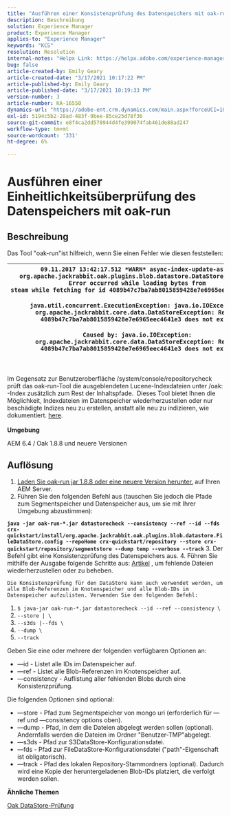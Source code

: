```yaml
---
title: "Ausführen einer Konsistenzprüfung des Datenspeichers mit oak-run"
description: Beschreibung
solution: Experience Manager
product: Experience Manager
applies-to: "Experience Manager"
keywords: "KCS"
resolution: Resolution
internal-notes: "Helpx Link: https://helpx.adobe.com/experience-manager/kb/How-to-run-a-datastore-consistency-check-via-oak-run-AEM.html"
bug: false
article-created-by: Emily Geary
article-created-date: "3/17/2021 10:17:22 PM"
article-published-by: Emily Geary
article-published-date: "3/17/2021 10:19:33 PM"
version-number: 3
article-number: KA-16550
dynamics-url: "https://adobe-ent.crm.dynamics.com/main.aspx?forceUCI=1&pagetype=entityrecord&etn=knowledgearticle&id=60cb4e8b-6e87-eb11-a812-000d3a593216"
exl-id: 5194c5b2-28ad-483f-9bee-85ce25d78f36
source-git-commit: e8f4ca2dd578944d4fe399074fab461de88ad247
workflow-type: tm+mt
source-wordcount: '331'
ht-degree: 6%

---
```


# Ausführen einer Einheitlichkeitsüberprüfung des Datenspeichers mit oak-run

## Beschreibung


Das Tool &quot;oak-run&quot;ist hilfreich, wenn Sie einen Fehler wie diesen feststellen:


| `09.11.2017 13:42:17.512 *WARN* async-index-update-async org.apache.jackrabbit.oak.plugins.blob.datastore.DataStoreBlobStore Error occurred while loading bytes from steam while fetching for id 4089b47c7ba7ab8015859428e7e6965eec4641e3#241`<br><br>`java.util.concurrent.ExecutionException: java.io.IOException: org.apache.jackrabbit.core.data.DataStoreException: Record 4089b47c7ba7ab8015859428e7e6965eec4641e3 does not exist`<br><br>`Caused by: java.io.IOException: org.apache.jackrabbit.core.data.DataStoreException: Record 4089b47c7ba7ab8015859428e7e6965eec4641e3 does not exist` |
| --- |



|  |
| --- |

<br>Im Gegensatz zur Benutzeroberfläche /system/console/repositorycheck prüft das oak-run-Tool die ausgeblendeten Lucene-Indexdateien unter /oak: -Index zusätzlich zum Rest der Inhaltspfade.  Dieses Tool bietet Ihnen die Möglichkeit, Indexdateien im Datenspeicher wiederherzustellen oder nur beschädigte Indizes neu zu erstellen, anstatt alle neu zu indizieren, wie dokumentiert. [here](https://helpx.adobe.com/experience-manager/kb/oak-blobstore-inconsistency-blobId.html).<br><br>
<b>Umgebung</b>

AEM 6.4 / Oak 1.8.8 und neuere Versionen


## Auflösung


1. [Laden Sie oak-run jar 1.8.8 oder eine neuere Version herunter.](https://repo1.maven.org/maven2/org/apache/jackrabbit/oak-run/1.6.6/oak-run-1.6.6.jar) auf Ihren AEM Server.
2. Führen Sie den folgenden Befehl aus (tauschen Sie jedoch die Pfade zum Segmentspeicher und Datenspeicher aus, um sie mit Ihrer Umgebung abzustimmen):

<b>`java -jar oak-run-*.jar datastorecheck --consistency --ref --id --fds crx-quickstart/install/org.apache.jackrabbit.oak.plugins.blob.datastore.FileDataStore.config --repoHome crx-quickstart/repository --store crx-quickstart/repository/segmentstore --dump temp --verbose --track`</b>
3. Der Befehl gibt eine Konsistenzprüfung des Datenspeichers aus.
4. Führen Sie mithilfe der Ausgabe folgende Schritte aus: [Artikel](https://helpx.adobe.com/experience-manager/kb/oak-blobstore-inconsistency-blobId.html) , um fehlende Dateien wiederherzustellen oder zu beheben.



    Die Konsistenzprüfung für den DataStore kann auch verwendet werden, um alle Blob-Referenzen im Knotenspeicher und alle Blob-IDs im Datenspeicher aufzulisten. Verwenden Sie den folgenden Befehl:
    


1. `$ java-jar oak-run-*.jar datastorecheck --id --ref --consistency \`
2. `--store | \`
3. `--s3ds |--fds \`
4. `--dump \`
5. `--track`


Geben Sie eine oder mehrere der folgenden verfügbaren Optionen an:

- —id - Listet alle IDs im Datenspeicher auf.
- —ref - Listet alle Blob-Referenzen im Knotenspeicher auf.
- —consistency - Auflistung aller fehlenden Blobs durch eine Konsistenzprüfung.


Die folgenden Optionen sind optional:

- —store - Pfad zum Segmentspeicher von mongo uri (erforderlich für —ref und —consistency options oben).
- —dump - Pfad, in dem die Dateien abgelegt werden sollen (optional). Andernfalls werden die Dateien im Ordner &quot;Benutzer-TMP&quot;abgelegt.
- —s3ds - Pfad zur S3DataStore-Konfigurationsdatei.
- —fds - Pfad zur FileDataStore-Konfigurationsdatei (&quot;path&quot;-Eigenschaft ist obligatorisch).
- —track - Pfad des lokalen Repository-Stammordners (optional). Dadurch wird eine Kopie der heruntergeladenen Blob-IDs platziert, die verfolgt werden sollen.


<b>Ähnliche Themen</b>

[Oak DataStore-Prüfung](https://github.com/apache/jackrabbit-oak/tree/1.8/oak-run#oak-datastore-check)
